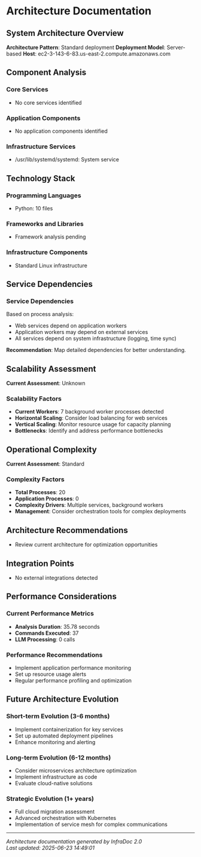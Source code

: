 # Architecture Documentation

## System Architecture Overview

**Architecture Pattern**: Standard deployment
**Deployment Model**: Server-based
**Host**: ec2-3-143-6-83.us-east-2.compute.amazonaws.com

## Component Analysis

### Core Services
- No core services identified

### Application Components
- No application components identified

### Infrastructure Services
- /usr/lib/systemd/systemd: System service

## Technology Stack

### Programming Languages
- Python: 10 files

### Frameworks and Libraries
- Framework analysis pending

### Infrastructure Components
- Standard Linux infrastructure

## Service Dependencies


### Service Dependencies

Based on process analysis:
- Web services depend on application workers
- Application workers may depend on external services
- All services depend on system infrastructure (logging, time sync)

**Recommendation**: Map detailed dependencies for better understanding.


## Scalability Assessment

**Current Assessment**: Unknown

### Scalability Factors

- **Current Workers**: 7 background worker processes detected
- **Horizontal Scaling**: Consider load balancing for web services
- **Vertical Scaling**: Monitor resource usage for capacity planning
- **Bottlenecks**: Identify and address performance bottlenecks


## Operational Complexity

**Current Assessment**: Standard

### Complexity Factors

- **Total Processes**: 20
- **Application Processes**: 0
- **Complexity Drivers**: Multiple services, background workers
- **Management**: Consider orchestration tools for complex deployments


## Architecture Recommendations

- Review current architecture for optimization opportunities

## Integration Points

- No external integrations detected

## Performance Considerations


### Current Performance Metrics
- **Analysis Duration**: 35.78 seconds
- **Commands Executed**: 37
- **LLM Processing**: 0 calls

### Performance Recommendations
- Implement application performance monitoring
- Set up resource usage alerts
- Regular performance profiling and optimization


## Future Architecture Evolution


### Short-term Evolution (3-6 months)
- Implement containerization for key services
- Set up automated deployment pipelines
- Enhance monitoring and alerting

### Long-term Evolution (6-12 months)
- Consider microservices architecture optimization
- Implement infrastructure as code
- Evaluate cloud-native solutions

### Strategic Evolution (1+ years)
- Full cloud migration assessment
- Advanced orchestration with Kubernetes
- Implementation of service mesh for complex communications


---

*Architecture documentation generated by InfraDoc 2.0*  
*Last updated: 2025-06-23 14:49:01*
